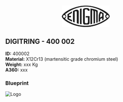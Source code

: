<!-- PROJECT LOGO -->
<p align="center">
  <a href="https://github.com/AresValley/ENIGMA">
    <img src="../../img/logo.svg" alt="Logo" width="150">
  </a>
</p>

<!-- ABOUT THE PROJECT -->
## DIGITRING - 400 002

**ID:** 400002 <br/>
**Material:** X12Cr13 (martensitic grade chromium steel) <br/>
**Weight:** xxx Kg <br/>
**A360:** xxx <br/>

### Blueprint
<img src="400002_BP.jpg" alt="Logo">